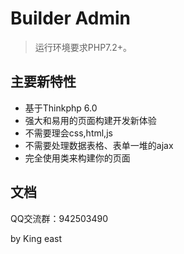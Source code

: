 Builder Admin
===============

> 运行环境要求PHP7.2+。

## 主要新特性

* 基于Thinkphp 6.0
* 强大和易用的页面构建开发新体验
* 不需要理会css,html,js
* 不需要处理数据表格、表单一堆的ajax
* 完全使用类来构建你的页面

## 文档

QQ交流群：942503490

by King east
